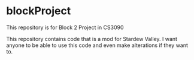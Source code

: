 # blockProject
This repository is for Block 2 Project in CS3090

This repository contains code that is a mod for Stardew Valley. I want anyone to be able to use this code and even make alterations if they want to.
